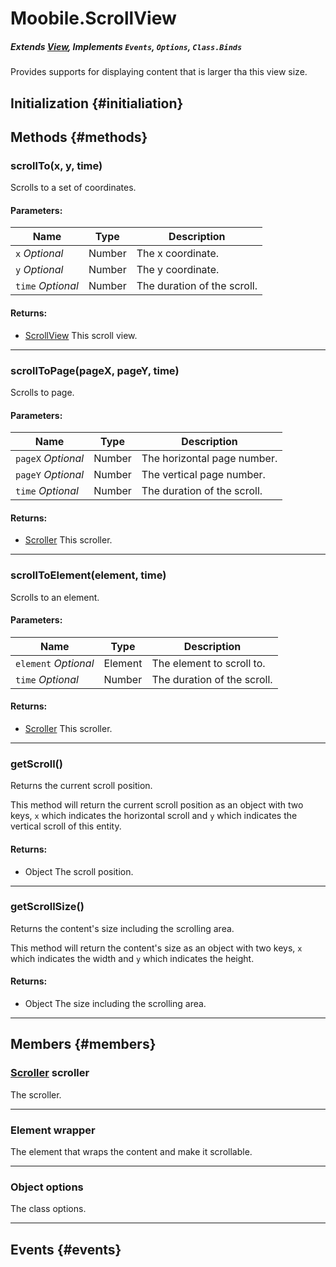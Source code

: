 Moobile.ScrollView
================================================================================
##### Extends [View](Docs/View/View.md), Implements `Events`, `Options`, `Class.Binds`

Provides supports for displaying content that is larger tha this view
       size.

Initialization {#initialiation}
--------------------------------------------------------------------------------

Methods {#methods}
--------------------------------------------------------------------------------

### scrollTo(x, y, time)

Scrolls to a set of coordinates.

#### Parameters:

Name  | Type | Description
----- | ---- | -----------
`x` *Optional* | Number | The x coordinate.
`y` *Optional* | Number | The y coordinate.
`time` *Optional* | Number | The duration of the scroll.

#### Returns:

- [ScrollView](Docs/View/ScrollView.md) This scroll view.


-----

### scrollToPage(pageX, pageY, time)

Scrolls to page.

#### Parameters:

Name  | Type | Description
----- | ---- | -----------
`pageX` *Optional* | Number | The horizontal page number.
`pageY` *Optional* | Number | The vertical page number.
`time` *Optional* | Number | The duration of the scroll.

#### Returns:

- [Scroller](Docs/Scroller/Scroller.md) This scroller.


-----

### scrollToElement(element, time)

Scrolls to an element.

#### Parameters:

Name  | Type | Description
----- | ---- | -----------
`element` *Optional* | Element | The element to scroll to.
`time` *Optional* | Number | The duration of the scroll.

#### Returns:

- [Scroller](Docs/Scroller/Scroller.md) This scroller.


-----

### getScroll()

Returns the current scroll position.

This method will return the current scroll position as an object
with two keys, `x` which indicates the horizontal scroll and `y` which
indicates the vertical scroll of this entity.


#### Returns:

- Object The scroll position.


-----

### getScrollSize()

Returns the content's size including the scrolling area.

This method will return the content's size as an object with two keys,
`x` which indicates the width and `y` which indicates the height.


#### Returns:

- Object The size including the scrolling area.


-----


Members {#members}
--------------------------------------------------------------------------------

### [Scroller](Docs/Scroller/Scroller.md) scroller

The scroller.

-----

### Element wrapper

The element that wraps the content and make it scrollable.

-----

### Object options

The class options.

-----


Events {#events}
--------------------------------------------------------------------------------